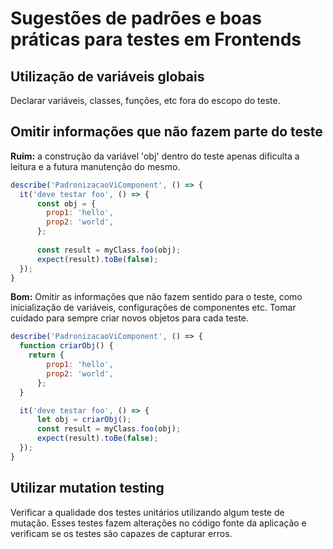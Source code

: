 # Sugestões de padrões e boas práticas para testes em Frontends

## Utilização de variáveis globais
Declarar variáveis, classes, funções, etc fora do escopo do teste.

## Omitir informações que não fazem parte do teste
**Ruim:** a construção da variável 'obj' dentro do teste apenas dificulta a leitura e a futura manutenção do mesmo.
```javascript
describe('PadronizacaoViComponent', () => {
  it('deve testar foo', () => {
      const obj = {
        prop1: 'hello',
        prop2: 'world',
      };
      
      const result = myClass.foo(obj);
      expect(result).toBe(false);
  });
}
```

**Bom:** Omitir as informações que não fazem sentido para o teste, como inicialização de variáveis, configurações de componentes etc. Tomar cuidado para sempre criar novos objetos para cada teste.
```javascript
describe('PadronizacaoViComponent', () => {
  function criarObj() {
    return {
        prop1: 'hello',
        prop2: 'world',
      };
  }

  it('deve testar foo', () => {
      let obj = criarObj();
      const result = myClass.foo(obj);
      expect(result).toBe(false);
  });
}
```

## Utilizar mutation testing
Verificar a qualidade dos testes unitários utilizando algum teste de mutação. Esses testes fazem alterações no código fonte da aplicação e verificam se os testes são capazes de capturar erros.
